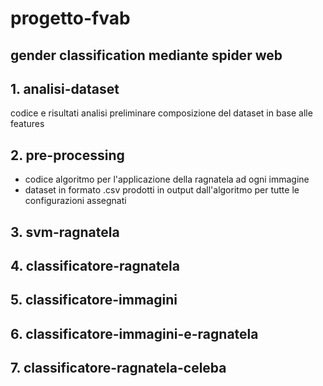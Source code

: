 # progetto-fvab
## gender classification mediante spider web

## 1. analisi-dataset

codice e risultati analisi preliminare composizione del dataset in base alle features

## 2. pre-processing

- codice algoritmo per l'applicazione della ragnatela ad ogni immagine
- dataset in formato .csv prodotti in output dall'algoritmo per tutte le configurazioni assegnati

## 3. svm-ragnatela



## 4. classificatore-ragnatela

## 5. classificatore-immagini

## 6. classificatore-immagini-e-ragnatela

## 7. classificatore-ragnatela-celeba
